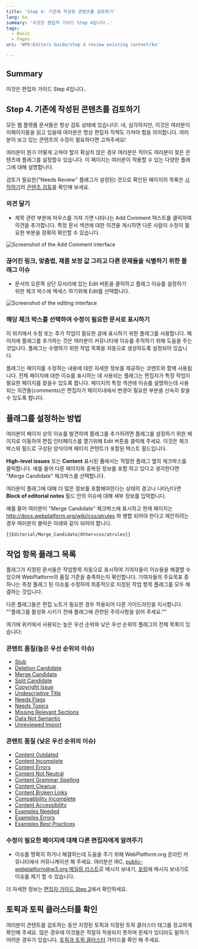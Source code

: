 ```yaml
---
title: 'Step 4: 기존에 작성된 콘텐츠를 검토하기'
lang: ko
summary: '이것은 편집자 가이드 Step 4입니다..'
tags:
  - Basic
  - Pages
uri: 'WPD:Editors Guide/step 4 review existing content/ko'

---
```

## Summary

이것은 편집자 가이드 Step 4입니다..

## Step 4. 기존에 작성된 콘텐츠를 검토하기

모든 웹 플랫폼 문서들은 항상 검토 상태에 있습니다!. 네, 심각하지만, 이것은 여러분이 이페이지들을 읽고 있을때 여러분은 항상 편집자 직책도 가져야 함을 의미합니다. 여러분이 보고 있는 콘텐츠의 수정이 필요하다면 고쳐주세요!

여러분이 뭔가 어떻게 고쳐야 할지 확실치 않은 경우 여러분은 적어도 여러분이 찾은 콘텐츠에 플래그를 설정할수 있습니다. 이 페이지는 여러분이 적용할 수 있는 다양한 플래그에 대해 설명합니다.

검토가 필요한("Needs Review" 플래그가 설정된) 것으로 확인된 페이지의 목록은 [시작하기](/WPD:Getting_Started)의 [콘텐츠 검토](/WPD:Getting_Started#Review_content)를 확인해 보세요.

### 의견 달기

-   제목 관련 부분에 마우스를 가져 가면 나타나는 Add Comment 텍스트를 클릭하여 의견을 추가합니다. 특정 문서 섹션에 대한 의견을 게시하면 다른 사람이 수정이 필요한 부분을 정확히 확인할 수 있습니다.

![Screenshot of the Add Comment interface](/WPD/assets/public/4/46/add_comment.png)

### 끊어진 링크, 맞춤법, 제품 보정 값 그리고 다른 문제들을 식별하기 위한 플래그 이슈

-   문서의 오른쪽 상단 모서리에 있는 Edit 버튼을 클릭하고 플래그 이슈를 설정하기 위한 체크 박스에 액세스 하기위해 Edit를 선택합니다.

![Screenshot of the editing interface](/WPD/assets/public/5/59/edit_interface.png)

### 해당 체크 박스를 선택하여 수정이 필요한 문서로 표시하기

이 위키에서 수정 또는 추가 작업이 필요한 글에 표시하기 위한 플래그를 사용합니다. 페이지에 플래그를 추가하는 것은 여러분이 커뮤니티에 이슈를 추적하기 위해 도움을 주는 것입니다. 플래그는 수행하기 위한 작업 목록을 자동으로 생성하도록 설정되어 있습니다.

플래그는 페이지를 수정하는 내용에 대한 자세한 정보를 제공하는 코멘트와 함께 사용됩니다. 전체 페이지에 대한 이슈를 표시하는 데 사용되는 플래그는 편집자가 특정 작업이 필요한 페이지를 찾을수 있도록 합니다. 페이지의 특정 섹션에 이슈를 설명하는데 사용되는 의견들(comments)은 편집자가 페이지내에서 변경이 필요한 부분을 신속히 찾을수 있도록 합니다.

## 플래그를 설정하는 방법

여러분이 페이지 상의 이슈를 발견하여 플래그를 추가하려면 플래그를 설정하기 위한 페이지로 이동하여 편집 인터페이스를 열기위해 Edit 버튼을 클릭해 주세요. 이것은 체크박스와 필드로 구성된 양식이며 페이지 콘텐트가 포함된 텍스트 필드입니다.

**High-level issues** 또는 **Content** 표시된 폼에서는 적절한 플래그 옆의 체크박스를 클릭합니다. 예를 들어 다른 페이지와 중복된 정보를 포함 하고 있다고 생각한다면 "Merge Candidate" 체크박스를 선택합니다.

여러분이 플래그에 대해 더 많은 정보를 포함해야한다는 상태의 경고나 나타난다면 **Block of editorial notes** 필드 안의 이슈에 대해 세부 정보를 입력합니다.

예를 들어 여러분이 "Merge Candidate" 체크박스에 표시하고 현재 페이지는 <http://docs.webplatform.org/wiki/css/atrules> 와 병합 되어야 한다고 제안하려는 경우 여러분의 블럭은 아래와 같이 되어야 합니다.

    {{Editorial/Merge_Candidate|Other=css/atrules}}

## 작업 항목 플래그 목록

플래그가 지정된 문서들은 작업항목 자동으로 표시하여 기여자들이 이슈들을 해결할 수 있으며 WebPlatform의 품질 기준을 충족하는지 확인합니다. 기여자들의 주요목표 중 하나는 측정 플래그 된 이슈를 수정하여 최종적으로 지정된 작업 항목 플래그를 모두 해결하는 것입니다.

다른 플래그들은 편집 노트가 필요한 경우 적용되어 다른 가이드라인을 지시합니다. ""플래그를 활성화 시키기 전에 플래그에 관련된 주의사항을 읽어 주세요.""

여기에 위키에서 사용되는 높은 우선 순위와 낮은 우선 순위의 플래그의 전체 목록이 있습니다:

### 콘텐트 품질(높은 우선 순위의 이슈)

-   [Stub](/WPD:Flags/Stub)
-   [Deletion Candidate](/WPD:Flags/Deletion_Candidate)
-   [Merge Candidate](/WPD:Flags/Merge_Candidate)
-   [Split Candidate](/WPD:Flags/Split_Candidate)
-   [Copyright Issue](/WPD:Flags/Copyright_Issue)
-   [Undescriptive Title](/WPD:Flags/Undescriptive_Title)
-   [Needs Flags](/WPD:Flags/Needs_Flags)
-   [Needs Topics](/WPD:Flags/Needs_Topics)
-   [Missing Relevant Sections](/WPD:Flags/Missing_Relevant_Sections)
-   [Data Not Semantic](/WPD:Flags/Data_Not_Semantic)
-   [Unreviewed Import](/WPD:Flags/Unreviewed_Import)

### 콘텐트 품질 (낮은 우선 순위의 이슈)

-   [Content Outdated](/WPD:Flags/Content_Outdated)
-   [Content Incomplete](/WPD:Flags/Content_Incomplete)
-   [Content Errors](/WPD:Flags/Content_Errors)
-   [Content Not Neutral](/WPD:Flags/Content_Not_Neutral)
-   [Content Grammar Spelling](/WPD:Flags/Content_Grammar_Spelling)
-   [Content Cleanup](/WPD:Flags/Content_Cleanup)
-   [Content Broken Links](/WPD:Flags/Content_Broken_Links)
-   [Compatibility Incomplete](/WPD:Flags/Compatibility_Incomplete)
-   [Content Accessibility](/WPD:Flags/Content_Accessibility)
-   [Examples Needed](/WPD:Flags/Examples_Needed)
-   [Examples Errors](/WPD:Flags/Examples_Errors)
-   [Examples Best Practices](/WPD:Flags/Examples_Best_Practices)

### 수정이 필요한 페이지에 대해 다른 편집자에게 알려주기

-   이슈를 명확히 하거나 해결하는데 도움을 주기 위해 WebPlatform.org 온라인 커뮤니티에서 커뮤니케이션 해 주세요. 여러분은 IRC, [public-webplatform@w3.org 메일링 리스트](mailto:public-webplatform@w3.org)로 메시지 보내기, [포럼](http://talk.webplatform.org/forums)에 메시지 보내기로 이슈를 제기 할 수 있습니다.

더 자세한 정보는 [편집자 가이드 Step 2](/WPD:Editors_Guide/step_2_communicate_with_the_online_community/ko)에서 확인하세요.

## 토픽과 토픽 클러스터를 확인

여러분이 콘텐트를 검토하는 동안 지정된 토픽과 지정된 토픽 클러스터 태그를 정교하게 확인해 주세요. 많은 경우에 이것들은 적절히 적용되지 못하며 문제가 있더라도 말하기 어려운 경우가 있습니다. [토픽과 토픽 클러스터](/WPD:Editors_Guide/step_6_author_or_upload_new_content/ko#.ED.86.A0.ED.94.BD.EA.B3.BC_.ED.86.A0.ED.94.BD_.ED.81.B4.EB.9F.AC.EC.8A.A4.ED.84.B0) 가이드를 확인 해 주세요.

